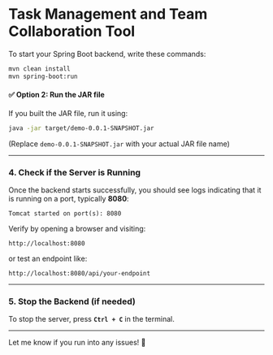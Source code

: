 # Task Management and Team Collaboration Tool

To start your Spring Boot backend, write these commands:

```sh
mvn clean install
mvn spring-boot:run
```

#### ✅ **Option 2: Run the JAR file**
If you built the JAR file, run it using:
```sh
java -jar target/demo-0.0.1-SNAPSHOT.jar
```
(Replace `demo-0.0.1-SNAPSHOT.jar` with your actual JAR file name)

---

### **4. Check if the Server is Running**
Once the backend starts successfully, you should see logs indicating that it is running on a port, typically **8080**:
```
Tomcat started on port(s): 8080
```
Verify by opening a browser and visiting:
```
http://localhost:8080
```
or test an endpoint like:
```
http://localhost:8080/api/your-endpoint
```

---

### **5. Stop the Backend (if needed)**
To stop the server, press **`Ctrl + C`** in the terminal.

---

Let me know if you run into any issues! 🚀